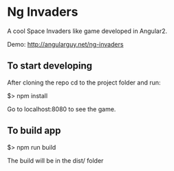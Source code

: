# Ng Invaders
A cool Space Invaders like game developed in Angular2.

Demo: http://angularguy.net/ng-invaders


## To start developing
After cloning the repo cd to the project folder and run:

$> npm install

Go to localhost:8080 to see the game.


## To build app

$> npm run build

The build will be in the dist/ folder